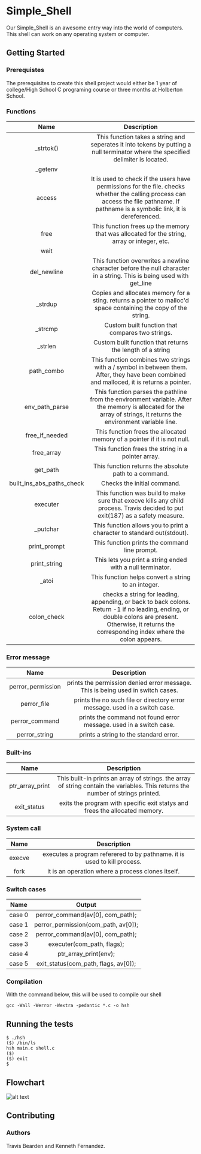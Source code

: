 # Simple_Shell

Our Simple_Shell is an awesome entry way into the world of computers. This shell can work on any operating system or computer.

## Getting Started

### Prerequistes

The prerequisites to create this shell project would either be 1 year of college/High School C programing course or three months at Holberton School.

### Functions

| Name | Description |
|:-----:|:------:|
| _strtok() | This function takes a string and seperates it into tokens by putting a null terminator where the specified delimiter is located. |
| _getenv | |
| access | It is used to check if the users have permissions for the file. checks whether the calling process can access the file pathname. If pathname is a symbolic link, it is dereferenced. |
| free | This function frees up the memory that was allocated for the string, array or integer, etc. |
| wait | |
| del_newline | This function overwrites a newline character before the null character in a string. This is being used with get_line |
| _strdup | Copies and allocates memory for a sting. returns a pointer to malloc'd space containing the copy of the string. |
| _strcmp | Custom built function that compares two strings. |
| _strlen | Custom built function that returns the length of a string |
| path_combo | This function combines two strings with a / symbol in between them. After, they have been combined and malloced, it is returns a pointer.|
| env_path_parse | This function parses the pathline from the environment variable. After the memory is allocated for the array of strings, it returns the environment variable line. |
| free_if_needed | This function frees the allocated memory of a pointer if it is not null. |
| free_array | This function frees the string in a pointer array. |
| get_path |  This function returns the absolute path to a command. |
| built_ins_abs_paths_check | Checks the initial command. |
| executer | This function was build to make sure that execve kills any child process. Travis decided to put exit(187) as a safety measure. |
| _putchar | This function allows you to print a character to standard out(stdout). |
| print_prompt | This function prints the command line prompt. |
| print_string | This lets you print a string ended with a null terminator. |
| _atoi | This function helps convert a string to an integer. |
| colon_check | checks a string for leading, appending, or back to back colons. Return -1 if no leading, ending, or double colons are present. Otherwise, it returns the corresponding index where the colon appears. |


### Error message

| Name | Description |
|:----:|:------:|
| perror_permission | prints the permission denied error message. This is being used in switch cases.|
| perror_file | prints the no such file or directory error message. used in a switch case. |
| perror_command | prints the command not found error message. used in a switch case. |
| perror_string | prints a string to the standard error. |


### Built-ins

| Name | Description |
|:-----:|:------:|
| ptr_array_print | This built-in prints an array of strings. the array of string contain the variables. This returns the number of strings printed. |
| exit_status | exits the program with specific exit statys and frees the allocated memory. |

### System call

| Name | Description |
|:-----:|:------:|
| execve | executes a program referered to by pathname. it is used to kill process. |
| fork | it is an operation where a process clones itself. |


### Switch cases

|Name | Output|
|:-----:|:------:|
| case 0 | perror_command(av[0], com_path); |
| case 1 | perror_permission(com_path, av[0]); |
| case 2 | perror_command(av[0], com_path); |
| case 3 | executer(com_path, flags); |
| case 4 | ptr_array_print(env); |
| case 5 | exit_status(com_path, flags, av[0]); |

### Compilation

With the command below, this will be used to compile our shell

```
gcc -Wall -Werror -Wextra -pedantic *.c -o hsh
```

## Running the tests


```
$ ./hsh
($) /bin/ls
hsh main.c shell.c
($)
($) exit
$
```
## Flowchart

![alt text](https://github.com/Beardocracy/simple_shell/blob/Kendawg/Programming%20Flowchart.png)

## Contributing

### Authors
Travis Bearden and Kenneth Fernandez.